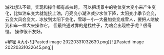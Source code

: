 游戏想法不错，实现和操作都有点拉跨。
可以把场景中的物体变大变小来产生变化，比如油车变大就能接上油，月亮变小潮汐减少水位下降，太阳变小季节会变，云变大风会变大，冰放到太阳下会化，雪球一小一大叠加会变成雪人，要把人缩放到和车一样大来操作它。
但最终通过靠的是找柱子，为啥会出现柱子呢？很奇怪。
操作很不友好。


#解密 #大小
![[Pasted image 20220331032630.png]]
![[Pasted image 20220331032645.png]]
